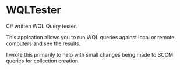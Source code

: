 # WQLTester
C# written WQL Query tester. 

This applcation allows you to run WQL queries against local or remote computers and see the results.

I wrote this primarily to help with small changes being made to SCCM queries for collection creation.
